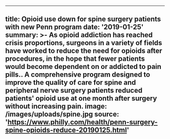 ---
title: Opioid use down for spine surgery patients with new Penn program
date: '2019-01-25'
summary: >-
  As opioid addiction has reached crisis proportions, surgeons in a variety of
  fields have worked to reduce the need for opioids after procedures, in the
  hope that fewer patients would become dependent on or addicted to pain pills..
  A comprehensive program designed to improve the quality of care for spine and
  peripheral nerve surgery patients reduced patients' opioid use at one month
  after surgery without increasing pain.
image: /images/uploads/spine.jpg
source: 'https://www.philly.com/health/penn-surgery-spine-opioids-reduce-20190125.html'
----

